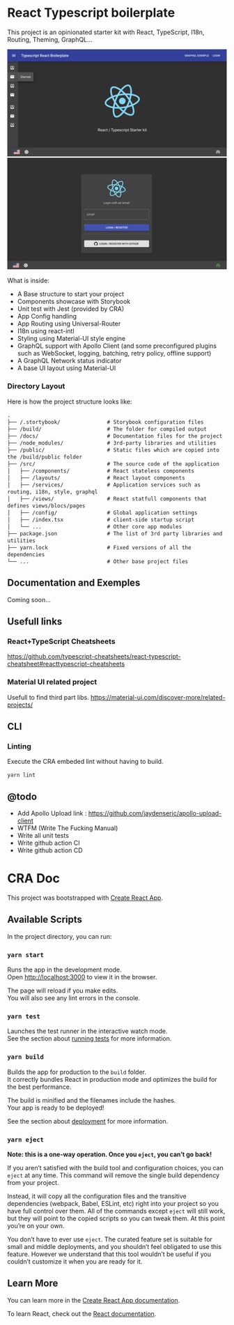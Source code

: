 # React Typescript boilerplate

This project is an opinionated starter kit with React, TypeScript, I18n, Routing, Theming, GraphQL...

![Home App preview](doc/home-dark.png "Home App preview")
![Login App preview](doc/login-dark.png "Login App preview")


What is inside:

* A Base structure to start your project
* Components showcase with Storybook
* Unit test with Jest (provided by CRA)
* App Config handling
* App Routing using Universal-Router
* I18n using react-intl
* Styling using Material-UI style engine
* GraphQL support with Apollo Client (and some preconfigured plugins such as WebSocket, logging, batching, retry policy, offline support)
* A GraphQL Network status indicator
* A base UI layout using Material-UI

### Directory Layout

Here is how the project structure looks like:

```
.
├── /.stortybook/               # Storybook configuration files
├── /build/                     # The folder for compiled output
├── /docs/                      # Documentation files for the project
├── /node_modules/              # 3rd-party libraries and utilities
├── /public/                    # Static files which are copied into the /build/public folder
├── /src/                       # The source code of the application
│   ├── /components/            # React stateless components
│   ├── /layouts/               # React layout components
│   ├── /services/              # Application services such as routing, i18n, style, graphql
│   ├── /views/                 # React statfull components that defines views/blocs/pages
│   ├── /config/                # Global application settings
│   ├── /index.tsx              # client-side startup script
│   └── ...                     # Other core app modules
├── package.json                # The list of 3rd party libraries and utilities
├── yarn.lock                   # Fixed versions of all the dependencies
└── ...                         # Other base project files
```

## Documentation and Exemples

Coming soon...

## Usefull links

### React+TypeScript Cheatsheets

https://github.com/typescript-cheatsheets/react-typescript-cheatsheet#reacttypescript-cheatsheets

### Material UI related project

Usefull to find third part libs.
https://material-ui.com/discover-more/related-projects/

## CLI

### Linting

Execute the CRA embeded lint without having to build.
```
yarn lint
```

## @todo

- Add Apollo Upload link : https://github.com/jaydenseric/apollo-upload-client
- WTFM (Write The Fucking Manual)
- Write all unit tests
- Write github action CI
- Write github action CD

# CRA Doc

This project was bootstrapped with [Create React App](https://github.com/facebook/create-react-app).

## Available Scripts

In the project directory, you can run:

### `yarn start`

Runs the app in the development mode.<br />
Open [http://localhost:3000](http://localhost:3000) to view it in the browser.

The page will reload if you make edits.<br />
You will also see any lint errors in the console.

### `yarn test`

Launches the test runner in the interactive watch mode.<br />
See the section about [running tests](https://facebook.github.io/create-react-app/docs/running-tests) for more information.

### `yarn build`

Builds the app for production to the `build` folder.<br />
It correctly bundles React in production mode and optimizes the build for the best performance.

The build is minified and the filenames include the hashes.<br />
Your app is ready to be deployed!

See the section about [deployment](https://facebook.github.io/create-react-app/docs/deployment) for more information.

### `yarn eject`

**Note: this is a one-way operation. Once you `eject`, you can’t go back!**

If you aren’t satisfied with the build tool and configuration choices, you can `eject` at any time. This command will remove the single build dependency from your project.

Instead, it will copy all the configuration files and the transitive dependencies (webpack, Babel, ESLint, etc) right into your project so you have full control over them. All of the commands except `eject` will still work, but they will point to the copied scripts so you can tweak them. At this point you’re on your own.

You don’t have to ever use `eject`. The curated feature set is suitable for small and middle deployments, and you shouldn’t feel obligated to use this feature. However we understand that this tool wouldn’t be useful if you couldn’t customize it when you are ready for it.

## Learn More

You can learn more in the [Create React App documentation](https://facebook.github.io/create-react-app/docs/getting-started).

To learn React, check out the [React documentation](https://reactjs.org/).
